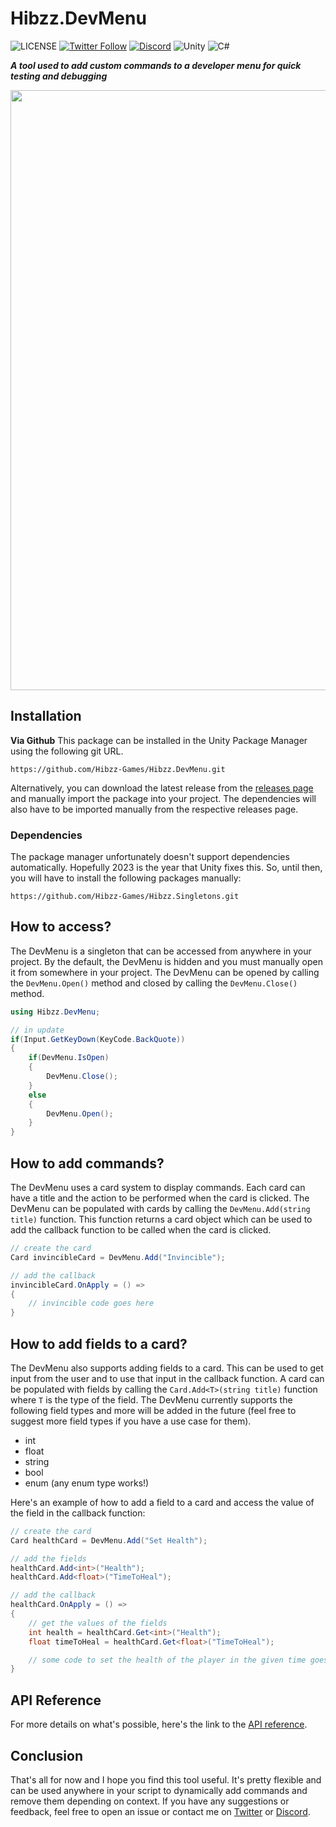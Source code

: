 # Hibzz.DevMenu
![LICENSE](https://img.shields.io/badge/LICENSE-CC--BY--4.0-ee5b32?style=for-the-badge) [![Twitter Follow](https://img.shields.io/twitter/follow/hibzzgames?color=1a8cd8&style=for-the-badge)](https://twitter.com/hibzzgames) [![Discord](https://img.shields.io/discord/695898694083412048?color=788bd9&label=DIscord&style=for-the-badge)](https://discord.gg/tZdZFK7) ![Unity](https://img.shields.io/badge/unity-%23000000.svg?style=for-the-badge&logo=unity&logoColor=white) ![C#](https://img.shields.io/badge/c%23-%23239120.svg?style=for-the-badge&logo=c-sharp&logoColor=white)

***A tool used to add custom commands to a developer menu for quick testing and debugging***

<img src="https://user-images.githubusercontent.com/37605842/207492699-a693aaed-2001-472b-ba25-3a73cd92b3af.png" width="960"></img>

## Installation
**Via Github**
This package can be installed in the Unity Package Manager using the following git URL.
```
https://github.com/Hibzz-Games/Hibzz.DevMenu.git
```

Alternatively, you can download the latest release from the [releases page](https://github.com/Hibzz-Games/Hibzz.DevMenu/releases) and manually import the package into your project. The dependencies will also have to be imported manually from the respective releases page.

### Dependencies
The package manager unfortunately doesn't support dependencies automatically. Hopefully 2023 is the year that Unity fixes this. So, until then, you will have to install the following packages manually:

```
https://github.com/Hibzz-Games/Hibzz.Singletons.git
```


## How to access?
The DevMenu is a singleton that can be accessed from anywhere in your project. By the default, the DevMenu is hidden and you must manually open it from somewhere in your project. The DevMenu can be opened by calling the `DevMenu.Open()` method and closed by calling the `DevMenu.Close()` method.

```csharp
using Hibzz.DevMenu;

// in update
if(Input.GetKeyDown(KeyCode.BackQuote))
{
    if(DevMenu.IsOpen) 
    { 
        DevMenu.Close(); 
    }
    else 
    { 
        DevMenu.Open();
    }
}
```

## How to add commands?
The DevMenu uses a card system to display commands. Each card can have a title and the action to be performed when the card is clicked. The DevMenu can be populated with cards by calling the `DevMenu.Add(string title)` function. This function returns a card object which can be used to add the callback function to be called when the card is clicked.

```csharp
// create the card
Card invincibleCard = DevMenu.Add("Invincible");

// add the callback
invincibleCard.OnApply = () =>
{
    // invincible code goes here
}
```

## How to add fields to a card?
The DevMenu also supports adding fields to a card. This can be used to get input from the user and to use that input in the callback function. A card can be populated with fields by calling the `Card.Add<T>(string title)` function where `T` is the type of the field. The DevMenu currently supports the following field types and more will be added in the future (feel free to suggest more field types if you have a use case for them).

- int
- float
- string
- bool
- enum (any enum type works!)

Here's an example of how to add a field to a card and access the value of the field in the callback function:
```csharp
// create the card
Card healthCard = DevMenu.Add("Set Health");

// add the fields
healthCard.Add<int>("Health");
healthCard.Add<float>("TimeToHeal");

// add the callback
healthCard.OnApply = () =>
{
    // get the values of the fields
    int health = healthCard.Get<int>("Health");
    float timeToHeal = healthCard.Get<float>("TimeToHeal");

    // some code to set the health of the player in the given time goes here
}
```

## API Reference
For more details on what's possible, here's the link to the [API reference](https://github.com/Hibzz-Games/Hibzz.DevMenu/wiki/API-Reference).

## Conclusion
That's all for now and I hope you find this tool useful. It's pretty flexible and can be used anywhere in your script to dynamically add commands and remove them depending on context. If you have any suggestions or feedback, feel free to open an issue or contact me on [Twitter](https://twitter.com/hibzzgames) or [Discord](https://discord.gg/tZdZFK7).
